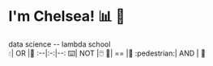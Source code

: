 # **I'm Chelsea!** :bar_chart: :microscope:  
data science -- lambda school  
:droplet:| OR |:tea:
:--|:-:|--:
:keyboard:|  NOT  |:computer_mouse:
:snake:| == |:goat:
:pedestrian:| AND | 🙊
